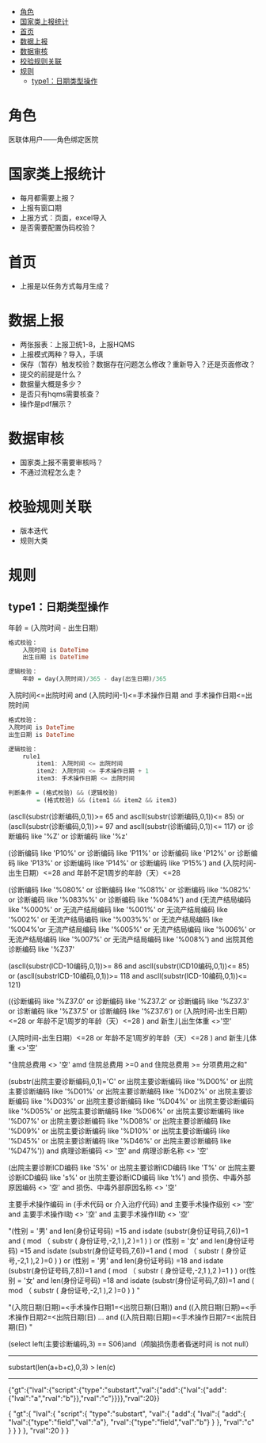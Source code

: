 <!-- TOC -->

- [角色](#%E8%A7%92%E8%89%B2)
- [国家类上报统计](#%E5%9B%BD%E5%AE%B6%E7%B1%BB%E4%B8%8A%E6%8A%A5%E7%BB%9F%E8%AE%A1)
- [首页](#%E9%A6%96%E9%A1%B5)
- [数据上报](#%E6%95%B0%E6%8D%AE%E4%B8%8A%E6%8A%A5)
- [数据审核](#%E6%95%B0%E6%8D%AE%E5%AE%A1%E6%A0%B8)
- [校验规则关联](#%E6%A0%A1%E9%AA%8C%E8%A7%84%E5%88%99%E5%85%B3%E8%81%94)
- [规则](#%E8%A7%84%E5%88%99)
    - [type1：日期类型操作](#type1%E6%97%A5%E6%9C%9F%E7%B1%BB%E5%9E%8B%E6%93%8D%E4%BD%9C)

<!-- /TOC -->
# 角色
医联体用户——角色绑定医院

# 国家类上报统计
+ 每月都需要上报？
+ 上报有窗口期
+ 上报方式：页面，excel导入
+ 是否需要配置伪码校验？

# 首页
+ 上报是以任务方式每月生成？

# 数据上报
+ 两张报表：上报卫统1-8，上报HQMS
+ 上报模式两种？导入，手填
+ 保存（暂存）触发校验？数据存在问题怎么修改？重新导入？还是页面修改？
+ 提交的前提是什么？
+ 数据量大概是多少？
+ 是否只有hqms需要核查？
+ 操作是pdf展示？

# 数据审核
+ 国家类上报不需要审核吗？
+ 不通过流程怎么走？

# 校验规则关联
+ 版本迭代
+ 规则大类

# 规则

## type1：日期类型操作
年龄 = (入院时间 - 出生日期）
```haskell
格式校验：
    入院时间 is DateTime
    出生日期 is DateTime

逻辑校验：
    年龄 = day(入院时间)/365 - day(出生日期)/365
```

入院时间<=出院时间 and (入院时间-1)<=手术操作日期 and 手术操作日期<=出院时间
```haskell
格式校验：
入院时间 is DateTime
出生日期 is DateTime

逻辑校验：
    rule1
        item1: 入院时间 <= 出院时间
        item2: 入院时间 <= 手术操作日期 + 1
        item3: 手术操作日期 <= 出院时间

判断条件 = (格式校验) && (逻辑校验)
        = (格式校验) && (item1 && item2 && item3)
```





(ascll(substr(诊断编码,0,1))>= 65 and ascll(substr(诊断编码,0,1))<= 85) or (ascll(substr(诊断编码,0,1))>= 97 and ascll(substr(诊断编码,0,1))<= 117) or 诊断编码 like '%Z' or 诊断编码 like '%z'


(诊断编码 like 'P10%' or 诊断编码 like 'P11%' or 诊断编码 like 'P12%' or 诊断编码 like 'P13%' or 诊断编码 like 'P14%' or 诊断编码 like 'P15%')  and (入院时间-出生日期）<=28 and 年龄不足1周岁的年龄（天）<=28


(诊断编码 like '%080%' or 诊断编码 like '%081%' or 诊断编码 like '%082%' or 诊断编码 like '%083%%' or 诊断编码 like '%084%') and (无流产结局编码 like '%000%' or 无流产结局编码 like '%001%' or 无流产结局编码 like '%002%' or 无流产结局编码 like '%003%%' or 无流产结局编码 like '%004%'or 无流产结局编码 like '%005%' or 无流产结局编码 like '%006%' or 无流产结局编码 like '%007%' or 无流产结局编码 like '%008%') and 出院其他诊断编码 like '%Z37'


(ascll(substr(ICD-10编码,0,1))>= 86 and ascll(substr(ICD10编码,0,1))<= 85) or (ascll(substrICD-10编码,0,1))>= 118 and ascll(substr(ICD-10编码,0,1))<= 121)


((诊断编码 like '%Z37.0' or 诊断编码 like '%Z37.2' or 诊断编码 like '%Z37.3' or 诊断编码 like '%Z37.5' or 诊断编码 like '%Z37.6') or (入院时间-出生日期）<=28 or 年龄不足1周岁的年龄（天）<=28 ) and 新生儿出生体重 <>'空'   


(入院时间-出生日期）<=28 or 年龄不足1周岁的年龄（天）<=28 ) and 新生儿体重 <>'空' 


"住院总费用 <> '空' amd 住院总费用 >=0 
and 住院总费用 >= 分项费用之和"


(substr(出院主要诊断编码,0,1)='C' or 出院主要诊断编码 like '%D00%' or 出院主要诊断编码 like '%D01%' or  出院主要诊断编码 like '%D02%' or  出院主要诊断编码 like '%D03%' or  出院主要诊断编码 like '%D04%' or  出院主要诊断编码 like '%D05%' or  出院主要诊断编码 like '%D06%' or  出院主要诊断编码 like '%D07%' or  出院主要诊断编码 like '%D08%' or  出院主要诊断编码 like '%D09%' or  出院主要诊断编码 like '%D10%' or  出院主要诊断编码 like '%D45%' or  出院主要诊断编码 like '%D46%' or  出院主要诊断编码 like '%D47%')) and 病理诊断编码 <> '空' and 病理诊断名称 <> '空'


(出院主要诊断ICD编码 like 'S%' or 出院主要诊断ICD编码 like 'T%' or 出院主要诊断ICD编码 like 's%' or 出院主要诊断ICD编码 like 't%') and 损伤、中毒外部原因编码 <> '空' and 损伤、中毒外部原因名称 <> '空'


主要手术操作编码 in (手术代码 or 介入治疗代码) and 主要手术操作级别 <> '空' and 主要手术操作Ⅰ助 <> '空' and 主要手术操作Ⅱ助 <> '空' 


"(性别 = '男' and len(身份证号码) =15 
and isdate (substr(身份证号码,7,6))=1 
and 
(
 mod
 （
  substr
  ( 
   身份证号,-2,1
  ),2
 )=1
)  ) or (性别 = '女' and len(身份证号码) =15 
and isdate (substr(身份证号码,7,6))=1 
and 
(
 mod
 （
  substr
  ( 
   身份证号,-2,1
  ),2
 )=0
)  ) or (性别 = '男' and len(身份证号码) =18
and isdate (substr(身份证号码,7,8))=1 
and 
(
 mod
 （
  substr
  ( 
   身份证号,-2,1
  ),2
 )=1
)  ) or(性别 = '女' and len(身份证号码) =18
and isdate (substr(身份证号码,7,8))=1 
and 
(
 mod
 （
  substr
  ( 
   身份证号,-2,1
  ),2
 )=0
)  ) "



"(入院日期(日期)=<手术操作日期1=<出院日期(日期))
and
((入院日期(日期)=<手术操作日期2=<出院日期(日)
…
and
((入院日期(日期)=<手术操作日期7=<出院日期(日)
"


(select left(主要诊断编码,3) == S06)and（颅脑损伤患者昏迷时间 is not null）

---





substart(len(a+b+c),0,3) > len(c)





---

{"gt":{"lval":{"script":{"type":"substart","val":{"add":{"lval":{"add":{"lval":"a","rval":"b"}},"rval":"c"}}}},"rval":20}}

{
    "gt":{
        "lval":{
            "script":{
                "type":"substart",
                "val":{
                    "add":{
                        "lval":{
                            "add":{
                                "lval":{"type":"field","val":"a"},
                                "rval":{"type":"field","val":"b"}
                            }
                        },
                        "rval":"c"
                    }
                }
            }
        },
        "rval":20
    }
}



